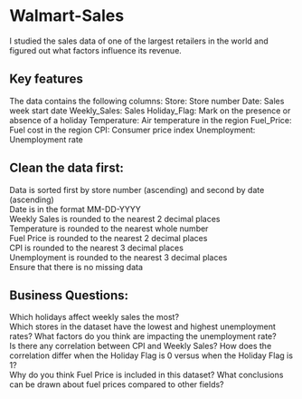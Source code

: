 # Walmart-Sales
I studied the sales data of one of the largest retailers in the world and figured out what factors influence its revenue. 

## Key features
The data contains the following columns:
Store: Store number
Date: Sales week start date
Weekly_Sales: Sales
Holiday_Flag: Mark on the presence or absence of a holiday
Temperature: Air temperature in the region
Fuel_Price: Fuel cost in the region
CPI: Consumer price index
Unemployment: Unemployment rate

## Clean the data first:
Data is sorted first by store number (ascending) and second by date (ascending)  
Date is in the format MM-DD-YYYY  
Weekly Sales is rounded to the nearest 2 decimal places  
Temperature is rounded to the nearest whole number  
Fuel Price is rounded to the nearest 2 decimal places  
CPI is rounded to the nearest 3 decimal places  
Unemployment is rounded to the nearest 3 decimal places  
Ensure that there is no missing data  

## Business Questions:
Which holidays affect weekly sales the most?  
Which stores in the dataset have the lowest and highest unemployment rates? What factors do you think are impacting the unemployment rate?  
Is there any correlation between CPI and Weekly Sales? How does the correlation differ when the Holiday Flag is 0 versus when the Holiday Flag is 1?  
Why do you think Fuel Price is included in this dataset? What conclusions can be drawn about fuel prices compared to other fields?  
